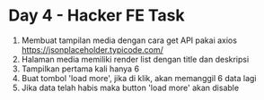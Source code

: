 # Day 4 - Hacker FE Task

1. Membuat tampilan media dengan cara get API pakai axios https://jsonplaceholder.typicode.com/
2. Halaman media memiliki render list dengan title dan deskripsi
3. Tampilkan pertama kali hanya 6 
4. Buat tombol 'load more', jika di klik, akan memanggil 6 data lagi
5. Jika data telah habis maka button 'load more' akan disable 

